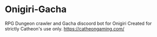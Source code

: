 # Onigiri-Gacha
RPG Dungeon crawler and Gacha discoord bot for Onigiri
Created for strictly Catheon's use only.
https://catheongaming.com/
